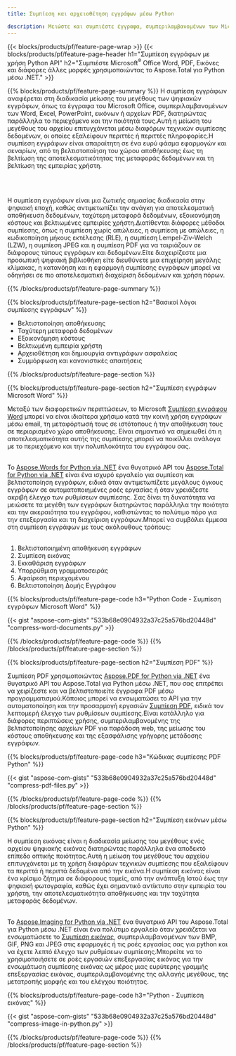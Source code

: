 ```yaml
---
title: Συμπίεση και αρχειοθέτηση εγγράφων μέσω Python 

description: Μειώστε και συμπιέστε έγγραφα, συμπεριλαμβανομένων των Microsoft Word, Excel, PowerPoint, PDF και Εικόνες μέσω της εφαρμογής Python.Δοκιμάστε το αποτέλεσμα συμπίεσης online.
---
```


{{< blocks/products/pf/feature-page-wrap >}}
{{< blocks/products/pf/feature-page-header h1="Συμπίεση εγγράφων με χρήση Python API" h2="Συμπιέστε Microsoft<sup>&reg;</sup> Office Word, PDF, Εικόνες και διάφορες άλλες μορφές χρησιμοποιώντας το Aspose.Total για Python μέσω .NET." >}}

{{% blocks/products/pf/feature-page-summary %}}
Η συμπίεση εγγράφων αναφέρεται στη διαδικασία μείωσης του μεγέθους των ψηφιακών εγγράφων, όπως τα έγγραφα του Microsoft Office, συμπεριλαμβανομένων των Word, Excel, PowerPoint, εικόνων ή αρχείων PDF, διατηρώντας παράλληλα το περιεχόμενο και την ποιότητά τους.Αυτή η μείωση του μεγέθους του αρχείου επιτυγχάνεται μέσω διαφόρων τεχνικών συμπίεσης δεδομένων, οι οποίες εξαλείφουν περιττές ή περιττές πληροφορίες.Η συμπίεση εγγράφων είναι απαραίτητη σε ένα ευρύ φάσμα εφαρμογών και σεναρίων, από τη βελτιστοποίηση του χώρου αποθήκευσης έως τη βελτίωση της αποτελεσματικότητας της μεταφοράς δεδομένων και τη βελτίωση της εμπειρίας χρήστη.

<br /> <br />

Η συμπίεση εγγράφων είναι μια ζωτικής σημασίας διαδικασία στην ψηφιακή εποχή, καθώς αντιμετωπίζει την ανάγκη για αποτελεσματική αποθήκευση δεδομένων, ταχύτερη μεταφορά δεδομένων, εξοικονόμηση κόστους και βελτιωμένες εμπειρίες χρήστη.Διατίθενται διάφορες μέθοδοι συμπίεσης, όπως η συμπίεση χωρίς απώλειες, η συμπίεση με απώλειες, η κωδικοποίηση μήκους εκτέλεσης (RLE), η συμπίεση Lempel-Ziv-Welch (LZW), η συμπίεση JPEG και η συμπίεση PDF για να ταιριάζουν σε διάφορους τύπους εγγράφων και δεδομένων.Είτε διαχειρίζεστε μια προσωπική ψηφιακή βιβλιοθήκη είτε διευθύνετε μια επιχείρηση μεγάλης κλίμακας, η κατανόηση και η εφαρμογή συμπίεσης εγγράφων μπορεί να οδηγήσει σε πιο αποτελεσματική διαχείριση δεδομένων και χρήση πόρων.

{{% /blocks/products/pf/feature-page-summary  %}}

{{% blocks/products/pf/feature-page-section  h2="Βασικοί λόγοι συμπίεσης εγγράφων" %}}

- Βελτιστοποίηση αποθήκευσης
- Ταχύτερη μεταφορά δεδομένων
- Εξοικονόμηση κόστους
- Βελτιωμένη εμπειρία χρήστη
- Αρχειοθέτηση και δημιουργία αντιγράφων ασφαλείας
- Συμμόρφωση και κανονιστικές απαιτήσεις

{{% /blocks/products/pf/feature-page-section %}}

{{% blocks/products/pf/feature-page-section  h2="Συμπίεση εγγράφων Microsoft Word" %}}

Μεταξύ των διαφορετικών περιπτώσεων, το Microsoft [Συμπίεση εγγράφου Word](https://products.aspose.com/total/python-net/compress/word/) μπορεί να είναι ιδιαίτερα χρήσιμο κατά την κοινή χρήση εγγράφων μέσω email, τη μεταφόρτωσή τους σε ιστότοπους ή την αποθήκευση τους σε περιορισμένο χώρο αποθήκευσης. Είναι σημαντικό να σημειωθεί ότι η αποτελεσματικότητα αυτής της συμπίεσης μπορεί να ποικίλλει ανάλογα με το περιεχόμενο και την πολυπλοκότητα του εγγράφου σας.<br /><br />

Το [Aspose.Words for Python via .NET](https://products.aspose.com/words/python-net/) ένα θυγατρικό API του [Aspose.Total for Python via .NET](https://products.aspose.com/total/python-net/) είναι ένα ισχυρό εργαλείο για συμπίεση και βελτιστοποίηση εγγράφων, ειδικά όταν αντιμετωπίζετε μεγάλους όγκους εγγράφων σε αυτοματοποιημένες ροές εργασίας ή όταν χρειάζεστε ακριβή έλεγχο των ρυθμίσεων συμπίεσης. Σας δίνει τη δυνατότητα να μειώσετε τα μεγέθη των εγγράφων διατηρώντας παράλληλα την ποιότητα και την ακεραιότητα του εγγράφου, καθιστώντας το πολύτιμο πόρο για την επεξεργασία και τη διαχείριση εγγράφων.Μπορεί να συμβάλει έμμεσα στη συμπίεση εγγράφων με τους ακόλουθους τρόπους:	<br /><br />
1. Βελτιστοποιημένη αποθήκευση εγγράφων<br />
2. Συμπίεση εικόνας<br />
3. Εκκαθάριση εγγράφων<br />
4. Υπορρύθμιση γραμματοσειράς<br />
5. Αφαίρεση περιεχομένου<br />
6. Βελτιστοποίηση Δομής Εγγράφου<br />

{{% blocks/products/pf/feature-page-code h3="Python Code - Συμπίεση εγγράφων Microsoft Word" %}}

{{< gist "aspose-com-gists" "533b68e0904932a37c25a576bd20448d" "compress-word-documents.py" >}}

{{% /blocks/products/pf/feature-page-code  %}}
{{% /blocks/products/pf/feature-page-section %}}

{{% blocks/products/pf/feature-page-section  h2="Συμπίεση PDF" %}}

Συμπίεση PDF χρησιμοποιώντας [Aspose.PDF for Python via .NET](https://products.aspose.com/pdf/python-net/) ένα θυγατρικό API του Aspose.Total για Python μέσω .NET, που σας επιτρέπει να χειρίζεστε και να βελτιστοποιείτε έγγραφα PDF μέσω προγραμματισμού.Κάποιος μπορεί να ενσωματώσει το API για την αυτοματοποίηση και την προσαρμογή εργασιών [Συμπίεση PDF](https://products.aspose.com/total/python-net/compress/pdf/), ειδικά τον λεπτομερή έλεγχο των ρυθμίσεων συμπίεσης.Είναι κατάλληλο για διάφορες περιπτώσεις χρήσης, συμπεριλαμβανομένης της βελτιστοποίησης αρχείων PDF για παράδοση web, της μείωσης του κόστους αποθήκευσης και της εξασφάλισης γρήγορης μετάδοσης εγγράφων.

{{% blocks/products/pf/feature-page-code h3="Κώδικας συμπίεσης PDF Python" %}}

{{< gist "aspose-com-gists" "533b68e0904932a37c25a576bd20448d" "compress-pdf-files.py" >}}

{{% /blocks/products/pf/feature-page-code  %}}
{{% /blocks/products/pf/feature-page-section %}}

{{% blocks/products/pf/feature-page-section  h2="Συμπίεση εικόνων μέσω Python" %}}

Η συμπίεση εικόνας είναι η διαδικασία μείωσης του μεγέθους ενός αρχείου ψηφιακής εικόνας διατηρώντας παράλληλα ένα αποδεκτό επίπεδο οπτικής ποιότητας.Αυτή η μείωση του μεγέθους του αρχείου επιτυγχάνεται με τη χρήση διαφόρων τεχνικών συμπίεσης που εξαλείφουν τα περιττά ή περιττά δεδομένα από την εικόνα.Η συμπίεση εικόνας είναι ένα κρίσιμο ζήτημα σε διάφορους τομείς, από την ανάπτυξη Ιστού έως την ψηφιακή φωτογραφία, καθώς έχει σημαντικό αντίκτυπο στην εμπειρία του χρήστη, την αποτελεσματικότητα αποθήκευσης και την ταχύτητα μεταφοράς δεδομένων.<br /><br />

Το [Aspose.Imaging for Python via .NET](https://products.aspose.com/imaging/python-net/) ένα θυγατρικό API του Aspose.Total για Python μέσω .NET είναι ένα πολύτιμο εργαλείο όταν χρειάζεται να ενσωματώσετε το [Συμπίεση εικόνας](https://products.aspose.com/total/python-net/compress/image/), συμπεριλαμβανομένων των BMP, GIF, PNG και JPEG στις εφαρμογές ή τις ροές εργασίας σας για python και να έχετε λεπτό έλεγχο των ρυθμίσεων συμπίεσης.Μπορείτε να το χρησιμοποιήσετε σε ροές εργασιών επεξεργασίας εικόνας για την ενσωμάτωση συμπίεσης εικόνας ως μέρος μιας ευρύτερης γραμμής επεξεργασίας εικόνας, συμπεριλαμβανομένης της αλλαγής μεγέθους, της μετατροπής μορφής και του ελέγχου ποιότητας.

{{% blocks/products/pf/feature-page-code h3="Python - Συμπίεση εικόνας" %}}

{{< gist "aspose-com-gists" "533b68e0904932a37c25a576bd20448d" "compress-image-in-python.py" >}}

{{% /blocks/products/pf/feature-page-code  %}}
{{% /blocks/products/pf/feature-page-section %}}